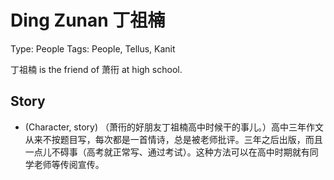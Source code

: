 # Ding Zunan 丁祖楠

Type: People
Tags: People, Tellus, Kanit

丁祖楠 is the friend of 萧衎 at high school.

## Story

<!-- Consider moving this section to Legends of NFC; Wiki shouldn't contain stories; It should contain only facts -->

* (Character, story) （萧衎的好朋友丁祖楠高中时候干的事儿。）高中三年作文从来不按题目写，每次都是一首情诗，总是被老师批评。三年之后出版，而且一点儿不碍事（高考就正常写、通过考试）。这种方法可以在高中时期就有同学老师等传阅宣传。<!--(Source) 出处：Jerry Sun 20191227 Lablando Varadero 早餐-->